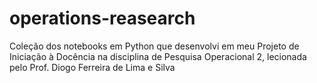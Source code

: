 # operations-reasearch
Coleção dos notebooks em Python que desenvolvi em meu Projeto de Iniciação à Docência na disciplina de Pesquisa Operacional 2, lecionada pelo Prof. Diogo Ferreira de Lima e Silva
